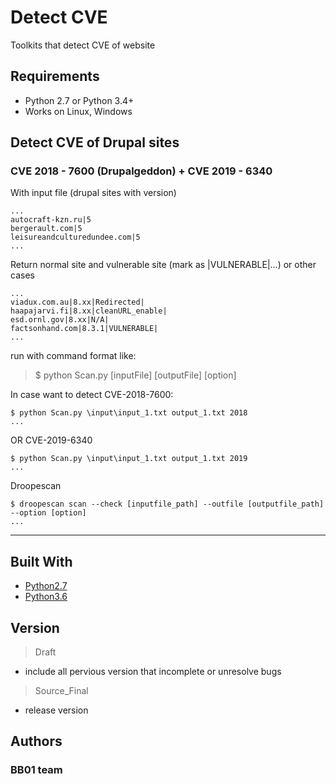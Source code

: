 # Detect CVE

Toolkits that detect CVE of website

## Requirements

* Python 2.7 or Python 3.4+
* Works on Linux, Windows

## Detect CVE of Drupal sites
### CVE 2018 - 7600 (Drupalgeddon) + CVE 2019 - 6340

With input file (drupal sites with version) 

```
...
autocraft-kzn.ru|5
bergerault.com|5
leisureandculturedundee.com|5
...
```

Return normal site and vulnerable site (mark as |VULNERABLE|...) or other cases

```
...
viadux.com.au|8.xx|Redirected|
haapajarvi.fi|8.xx|cleanURL_enable|
esd.ornl.gov|8.xx|N/A|
factsonhand.com|8.3.1|VULNERABLE|
...
```

run with command format like: 
> $ python Scan.py [inputFile] [outputFile] [option]

In case want to detect CVE-2018-7600:

```
$ python Scan.py \input\input_1.txt output_1.txt 2018
...
```
OR CVE-2019-6340
```
$ python Scan.py \input\input_1.txt output_1.txt 2019
...
```
Droopescan
```
$ droopescan scan --check [inputfile_path] --outfile [outputfile_path] --option [option]
...
```

---

## Built With

* [Python2.7](https://docs.python.org/2.7/)
* [Python3.6](https://docs.python.org/2.6/)

## Version

> Draft 
* include all pervious version that incomplete or unresolve bugs 

> Source_Final 
* release version

## Authors
### BB01 team
